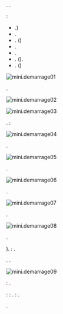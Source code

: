# 

. .

 :

-   .)
-   .
-   . ()
-   .
-   .
-   *.* ().
-   *.* ()

![mini.demarrage01](images/mini.demarrage01.png)

.

![mini.demarrage02](images/mini.demarrage02.png)

![mini.demarrage03](images/mini.demarrage03.png)

.  :

![mini.demarrage04](images/mini.demarrage04.png)


.

![mini.demarrage05](images/mini.demarrage05.png)

.

![mini.demarrage06](images/mini.demarrage06.png)

.

![mini.demarrage07](images/mini.demarrage07.png)

.

![mini.demarrage08](images/mini.demarrage08.png)

.

).  : [](https://doc.jeedom.com/en_US/premiers-pas/index).

. .

![mini.demarrage09](images/mini.demarrage09.png)

 : [](https://doc.jeedom.com/en_US/premiers-pas/index) .

 : [](https://doc.jeedom.fr)  : [](https://doc.jeedom.com/en_US/presentation/index#tocAnchor-1-3).  : [](https://community.jeedom.com/).

.

